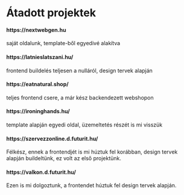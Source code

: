 # Átadott projektek

<h4>https://nextwebgen.hu</h4>
saját oldalunk, template-ből egyedivé alakítva

<h4>https://latnieslatszani.hu/ </h4>
frontend buildelés teljesen a nulláról,  design tervek alapján

<h4>https://eatnatural.shop/</h4>
teljes frontend csere, a már kész backendezett webshopon

<h4>https://ironinghands.hu/</h4>
template alapján egyedi oldal, üzemeltetés részét is mi visszük

<h4>https://szervezzonline.d.futurit.hu/</h4>
Félkész, ennek a frontendjét is mi húztuk fel korábban, design tervek alapján buildeltünk, ez volt az első projektünk.

<h4>https://valkon.d.futurit.hu/</h4>
Ezen is mi dolgoztunk, a frontendet húztuk fel design tervek alapján. 

